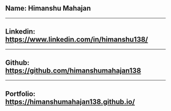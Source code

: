 ## Name: Himanshu Mahajan
---
## Linkedin: https://www.linkedin.com/in/himanshu138/
---
## Github: https://github.com/himanshumahajan138
---
## Portfolio: https://himanshumahajan138.github.io/
